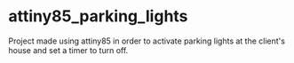 # attiny85_parking_lights
Project made using attiny85 in order to activate parking lights at the client's house and set a timer to turn off.
